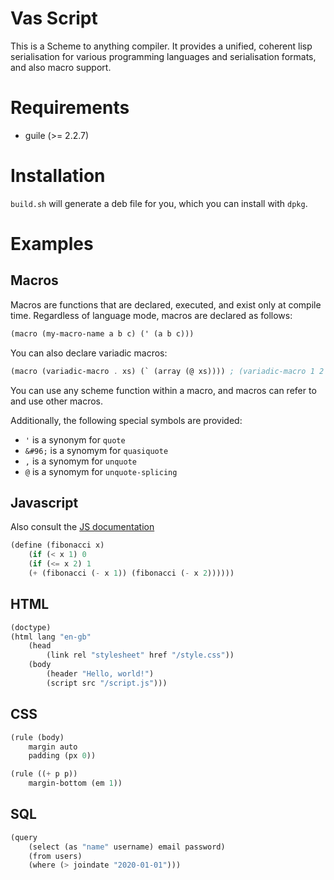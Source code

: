 # Vas Script

This is a Scheme to anything compiler. It provides a unified, coherent lisp serialisation for various programming languages and serialisation formats, and also macro support.

# Requirements

- guile (>= 2.2.7)

# Installation

`build.sh` will generate a deb file for you, which you can install with `dpkg`.

# Examples

## Macros

Macros are functions that are declared, executed, and exist only at compile time. Regardless of language mode, macros are declared as follows:

```scheme
(macro (my-macro-name a b c) (' (a b c)))
```

You can also declare variadic macros:

```scheme
(macro (variadic-macro . xs) (` (array (@ xs)))) ; (variadic-macro 1 2 3) -> (array 1 2 3)
```

You can use any scheme function within a macro, and macros can refer to and use other macros.

Additionally, the following special symbols are provided:

- `'` is a synonym for `quote`
- `&#96;` is a synomym for `quasiquote`
- `,` is a synomym for `unquote`
- `@` is a synomym for `unquote-splicing`

## Javascript

Also consult the [JS documentation](doc/JS.md)

```scheme
(define (fibonacci x)
	(if (< x 1) 0
	(if (<= x 2) 1
	(+ (fibonacci (- x 1)) (fibonacci (- x 2))))))
```

## HTML

```scheme
(doctype)
(html lang "en-gb"
	(head
		(link rel "stylesheet" href "/style.css"))
	(body
		(header "Hello, world!")
		(script src "/script.js")))
```

## CSS

```scheme
(rule (body)
	margin auto
	padding (px 0))

(rule ((+ p p))
	margin-bottom (em 1))
```

## SQL

```scheme
(query
	(select (as "name" username) email password)
	(from users)
	(where (> joindate "2020-01-01")))
```
